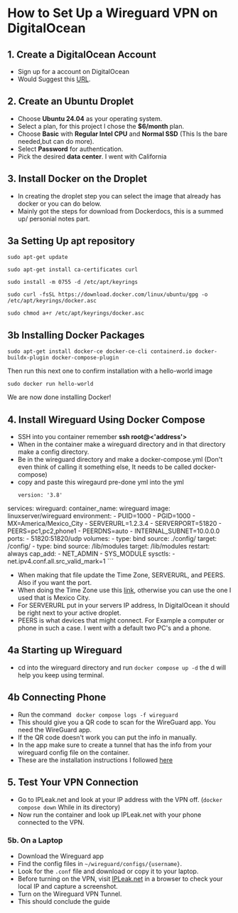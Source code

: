 # How to Set Up a Wireguard VPN on DigitalOcean

## 1. Create a DigitalOcean Account
- Sign up for a account on DigitalOcean
- Would Suggest this [URL](https://www.digitalocean.com).

## 2. Create an Ubuntu Droplet
- Choose **Ubuntu 24.04** as your operating system.
- Select a plan, for this project I chose the **$6/month** plan.
- Choose **Basic** with **Regular Intel CPU** and **Normal SSD** (This Is the bare needed,but can do more).
- Select **Password** for authentication.
- Pick the desired **data center**. I went with California

## 3. Install Docker on the Droplet
- In creating the droplet step you can select the image that already has docker or you can do below.
- Mainly got the steps for download from Dockerdocs, this is a summed up/ personial notes part.

## 3a Setting Up apt repository

```sudo apt-get update```

```sudo apt-get install ca-certificates curl```

```sudo install -m 0755 -d /etc/apt/keyrings```

```sudo curl -fsSL https://download.docker.com/linux/ubuntu/gpg -o /etc/apt/keyrings/docker.asc```

```sudo chmod a+r /etc/apt/keyrings/docker.asc```

## 3b Installing Docker Packages

```sudo apt-get install docker-ce docker-ce-cli containerd.io docker-buildx-plugin docker-compose-plugin```

Then run this next one to confirm installation with a hello-world image

```sudo docker run hello-world```

We are now done installing Docker!
## 4. Install Wireguard Using Docker Compose
- SSH into you container remember **ssh root@<'address'>**
- When in the container make a wireguard directory and in that directory make a config directory.
- Be in the wireguard directory and make a docker-compose.yml (Don't even think of calling it something else, It needs to be called docker-compose)
- copy and paste this wiregaurd pre-done yml into the yml
  ```
  version: '3.8'
services:
  wireguard:
    container_name: wireguard
    image: linuxserver/wireguard
    environment:
      - PUID=1000
      - PGID=1000
      - MX=America/Mexico_City
      - SERVERURL=1.2.3.4
      - SERVERPORT=51820
      - PEERS=pc1,pc2,phone1
      - PEERDNS=auto
      - INTERNAL_SUBNET=10.0.0.0
    ports:
      - 51820:51820/udp
    volumes:
      - type: bind
        source: ./config/
        target: /config/
      - type: bind
        source: /lib/modules
        target: /lib/modules
    restart: always
    cap_add:
      - NET_ADMIN
      - SYS_MODULE
    sysctls:
      - net.ipv4.conf.all.src_valid_mark=1
      ```

- When making that file update the Time Zone, SERVERURL, and PEERS. Also if you want the port.
- When doing the Time Zone use this [link](https://en.wikipedia.org/wiki/List_of_tz_database_time_zones?ref=thematrix.dev), otherwise you can use the one I used that is Mexico City.
- For SERVERURL put in your servers IP address, In DigitalOcean it should be right next to your active droplet.
- PEERS is what devices that might connect. For Example a computer or phone in such a case. I went with a default two PC's and a phone.

## 4a Starting up Wireguard

- cd into the wireguard directory and run ```docker compose up -d``` the d will help you keep using terminal.
## 4b Connecting Phone

- Run the command ``` docker compose logs -f wireguard```
- This should give you a QR code to scan for the WireGuard app. You need the WireGuard app.
- If the QR code doesn't work you can put the info in manually.
- In the app make sure to create a tunnel that has the info from your wireguard config file on the container.
- These are the installation instructions I followed [here](https://thematrix.dev/setup-wireguard-vpn-server-withdocker/)

## 5. Test Your VPN Connection
- Go to IPLeak.net and look at your IP address with the VPN off. (```docker compose down``` While in its directory)
- Now run the container and look up IPLeak.net with your phone connected to the VPN.

### 5b. On a Laptop
- Download the Wireguard app
- Find the config files in `~/wireguard/configs/{username}`.
- Look for the `.conf` file and download or copy it to your laptop.
- Before turning on the VPN, visit [IPLeak.net](https://ipleak.net) in a browser to check your local IP and capture a screenshot.
- Turn on the Wireguard VPN Tunnel.
- This should conclude the guide
